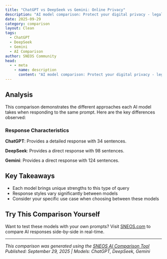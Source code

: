 ```yaml
---
title: "ChatGPT vs DeepSeek vs Gemini: Online Privacy"
description: "AI model comparison: Protect your digital privacy - legal strategies against data harvesting..."
date: 2025-09-29
category: comparison
layout: Clean
tags:
  - ChatGPT
  - DeepSeek
  - Gemini
  - AI Comparison
author: SNEOS Community
head:
  - - meta
    - name: description
      content: "AI model comparison: Protect your digital privacy - legal strategies against data harvesting..."
---
```


<ChatComparison
  title="ChatGPT vs DeepSeek vs Gemini: Online Privacy"
  prompt="Protect your digital privacy - legal strategies against data harvesting"
  :responses='{
    "ChatGPT": "Protecting your digital privacy from data harvesting involves employing a combination of legal strategies, technical measures, and best practices. Below are some key legal strategies you can consider to safeguard your personal data:\n\n### 1. Understand Your Rights Under Data Protection Laws\n- **Know applicable laws:** Familiarize yourself with laws that protect your data privacy such as the General Data Protection Regulation (GDPR) in the EU, the California Consumer Privacy Act (CCPA) in the US, and other regional regulations.\n- **Right to access:** These laws generally grant you the right to access personal data companies hold about you.\n- **Right to deletion:** You can request deletion of your data (right to be forgotten).\n- **Right to opt-out:** You may have the right to opt-out of data sales or marketing uses.\n- **Right to data portability:** You can request your data in a portable format.\n\n### 2. Exercise Your Rights\n- **Submit formal data requests:** Use subject access requests (SARs) or similar tools provided by companies.\n- **Demand transparency:** Ask companies for clear disclosures on how your data is collected, used, and shared.\n- **File complaints:** If your rights are violated, report to regulatory bodies such as data protection authorities or consumer protection agencies.\n\n### 3. Use Privacy Policies and Terms of Service to Your Advantage\n- **Review policies:** Carefully read privacy policies to understand what data is collected and how it\u2019s used.\n- **Hold companies accountable:** If a company violates its stated privacy policy, legal action may be possible.\n- **Negotiate terms:** For businesses or professional relationships, negotiate contracts to include strong privacy protections.\n\n### 4. Limit Data Collection Through Consent Management\n- **Withdraw consent:** Exercise the right to withdraw consent for data processing when possible.\n- **Use privacy-enhancing tools:** Employ cookie managers and consent managers that allow you to control tracking.\n\n### 5. Leverage Legal Tools When Data Is Misused\n- **Bring lawsuits:** For data breaches or unlawful data harvesting, consider civil actions for damages or injunctions.\n- **Class actions:** Join or initiate collective legal actions if many people are affected.\n- **Enforce breach notification laws:** Ensure companies notify you of breaches as required by law.\n\n### 6. Advocate for Stronger Privacy Legislation\n- **Support privacy reforms:** Participate in advocacy for improved data protection laws.\n- **Engage with policymakers:** Provide input on legislation that governs data harvesting.\n\n### 7. Use Contracts and Agreements\n- **Non-disclosure agreements (NDAs):** When sharing data with business partners, use NDAs.\n- **Data processing agreements (DPAs):** If you outsource data processing, use contracts specifying privacy requirements.\n\n---\n\n### Additional Practical Tips\n- **Minimize sharing:** Only provide necessary information online.\n- **Secure accounts:** Use strong passwords and enable two-factor authentication.\n- **Review app permissions:** Limit permissions on mobile apps.\n- **Use VPNs and encrypted communication:** To protect data in transit.\n\n---\n\nUsing these legal strategies in conjunction with technical measures will provide a robust defense against unwanted data harvesting and help protect your digital privacy effectively. If you face specific privacy challenges, consider consulting a lawyer specializing in data protection law.",
    "DeepSeek": "Of course. Protecting your digital privacy against pervasive data harvesting requires a multi-layered approach, combining technical tools with strategic legal and quasi-legal actions. The goal is to make your data harder to collect, less valuable to harvesters, and to exercise the legal rights you already have.\n\nHere is a comprehensive guide to legal and strategic actions you can take.\n\n### Core Philosophy: Minimize, Obfuscate, and Assert Your Rights\n\nThis isn\u0027t about becoming a ghost; it\u0027s about significantly raising the cost and effort for companies to track you, making you a less attractive target.\n\n---\n\n### Part 1: The Foundation - Proactive Legal Strategies\n\nThese actions use existing laws and regulations to your advantage.\n\n#### 1. Exercise Your Rights Under Data Privacy Laws\nSeveral major jurisdictions have laws that grant you specific rights over your data. Use them.\n\n*   **General Data Protection Regulation (GDPR) - For EU Residents/Citizens:** This is a powerful law that applies to any company processing the data of people in the EU.\n    *   **Right to Access (Article 15):** You can request a copy of all personal data a company holds about you.\n    *   **Right to Erasure / \u0022Right to be Forgotten\u0022 (Article 17):** You can request the deletion of your personal data.\n    *   **Right to Object (Article 21):** You can object to the processing of your data for purposes like direct marketing.\n    *   **How to Use This:** Look for the \u0022Privacy\u0022 or \u0022Data Subject Request\u0022 section on any company\u0027s website. They are legally required to provide a mechanism for these requests. Use templated emails (easily found online) to make these requests.\n\n*   **California Consumer Privacy Act (CCPA/CPRA) - For California Residents:** Similar to GDPR, it provides strong rights for Californians.\n    *   **Right to Know:** You can ask what personal information is collected, used, shared, or sold.\n    *   **Right to Delete:** Similar to the GDPR\u0027s right to erasure.\n    *   **Right to Opt-Out of Sale/Sharing:** You can direct companies to stop selling or sharing your personal information.\n    *   **How to Use This:** Look for a \u0022Do Not Sell or Share My Personal Information\u0022 link at the bottom of a company\u0027s homepage. Click it. This is one of the most effective single clicks for privacy.\n\n*   **Other State Laws (Virginia, Colorado, Utah, Connecticut, etc.):** Many US states have enacted their own privacy laws with similar rights. If you are a resident of these states, familiarize yourself with your rights.\n\n#### 2. Leverage \u0022Do Not Sell\u0022 and Opt-Out Mechanisms\nThis is a practical application of the laws above, but it\u0027s so important it deserves its own section.\n\n*   **Global Privacy Control (GPC):** This is a technical standard that broadcasts a \u0022Do Not Sell\u0022 signal from your browser to every website you visit. It\u0027s like a \u0022Do Not Call\u0022 list for your browser.\n    *   **Action:** Enable GPC in your browser settings (some browsers like Brave have it built-in) or use a browser extension. The **Electronic Frontier Foundation (EFF)** and other privacy groups endorse this.\n\n*   **Industry Opt-Out Tools:**\n    *   **Network Advertising Initiative (NAI) Opt-Out:** Allows you to opt out of targeted advertising from its member companies.\n    *   **Digital Advertising Alliance (DAA) Opt-Out:** Provides tools to opt out of interest-based advertising from participating companies.\n    *   **Action:** Visit these sites and opt out. Remember to do this on all browsers you use.\n\n#### 3. Master the Art of Contractual Agreements: Terms of Service \u0026 Privacy Policies\nYou have a contractual relationship with every service you use.\n\n*   **Read and Understand (at least the key parts):** Use tools like **Terms of Service; Didn\u0027t Read (tosdr.org)** which grades and summarizes the privacy aspects of popular services.\n*   **Vote with Your Feet:** The most powerful legal strategy is to refuse the contract. If a company\u0027s data harvesting practices are egregious, do not use their service. Choose a privacy-respecting alternative.\n*   **Adjust Privacy Settings Immediately:** Upon signing up for any new service, go directly to the privacy settings and disable everything non-essential, especially personalized ads and data sharing with \u0022partners.\u0022\n\n---\n\n### Part 2: Strategic \u0026 Technical Actions to Support Your Legal Stance\n\nThese actions make the legal strategies above more effective by reducing your digital footprint.\n\n#### 1. Minimize Data at the Source\n*   **Practice Data Minimalism:** Never provide more information than is absolutely necessary. Use a fake birth date, a secondary email, or a pseudonym where possible.\n*   **Use Alias and Masking Services:** Services like **SimpleLogin** or **AnonAddy** allow you to create unique, random email aliases for every website. If an alias starts getting spam, you know who sold your data and can disable it without affecting your primary email.\n*   **Use a Virtual Private Network (VPN):** A reputable VPN encrypts your internet traffic and masks your IP address from your Internet Service Provider (ISP) and the websites you visit, preventing them from building a location-based profile.\n\n#### 2. Obfuscate and Compartmentalize\n*   **Use Privacy-Focused Browsers:** **Firefox** (with strong privacy settings) and **Brave** are excellent choices that block trackers by default.\n*   **Employ Browser Extensions:**\n    *   **uBlock Origin:** A powerful ad-blocker that also blocks trackers.\n    *   **Privacy Badger (EFF):** Automatically learns and blocks invisible trackers.\n    *   **ClearURLs:** Removes tracking elements from URLs.\n*   **Compartmentalize with Browser Profiles/Containers:** Use Firefox\u0027s \u0022Multi-Account Containers\u0022 to isolate your online activities. You can have one container for Facebook, one for Google, one for banking, etc. This prevents companies from tracking you across different parts of your life.\n\n#### 3. Choose Privacy-Respecting Alternatives\nYour choice of service is a powerful market signal.\n*   **Search Engine:** Use **DuckDuckGo** or **Startpage** instead of Google.\n*   **Email:** Use **ProtonMail** or **Tutanota** instead of Gmail.\n*   **Browser:** Use **Firefox** or **Brave** instead of Chrome.\n*   **Cloud Storage:** Use **Tresorit** or **Sync.com** instead of Dropbox or Google Drive.\n\n---\n\n### Part 3: The Action Plan - A Step-by-Step Strategy\n\n**Phase 1: The \u0022Low-Hanging Fruit\u0022 (1-2 Hours)**\n1.  Install **uBlock Origin** and **Privacy Badger** on your main browser.\n2.  Go to the **NAI** and **DAA** websites and opt out.\n3.  Enable **GPC** in your browser settings.\n4.  Audit the privacy settings on your top 5 most-used services (Facebook, Google, etc.) and lock them down.\n\n**Phase 2: The \u0022Deep Clean\u0022 (A Weekend)**\n1.  Use a template to submit **Data Access Requests** to the big data brokers (Google, Facebook, Amazon). See what they have on you.\n2.  Start using **email aliases** for all new signups.\n3.  Set up **Firefox Containers** for your most problematic accounts (Facebook, Google, LinkedIn).\n4.  Research and switch **one core service** to a privacy-focused alternative (e.g., change your default search engine).\n\n**Phase 3: \u0022Ongoing Vigilance\u0022 (Habit)**\n1.  **Before signing up for any new service,** check its rating on \u0060tosdr.org\u0060.\n2.  **Default to saying \u0022no\u0022** to any request for permissions, notifications, or data.\n3.  **Periodically repeat** the opt-out processes, as cookies can be reset.\n\n### Important Disclaimer\n\n**This information is for educational purposes and does not constitute legal advice.** The legal landscape for digital privacy is complex and rapidly evolving. For specific legal matters, please consult with a qualified attorney specializing in privacy law.\n\nBy combining these legal strategies with robust technical habits, you move from being a passive data source to an active, empowered individual in control of your digital identity. You are making a conscious choice to protect what is rightfully yours.",
    "Gemini": "Okay, let\u0027s dive into legal strategies for protecting your digital privacy against data harvesting. This is a complex area, and the effectiveness of any strategy depends on where you live, the specific practices of the data harvester, and the terms of service you\u0027ve agreed to. However, here\u0027s a breakdown of some potential legal and quasi-legal approaches:\n\n**I. Understanding the Landscape: Data Harvesting \u0026 Your Rights**\n\nBefore we get into strategies, it\u0027s crucial to understand what data harvesting is and what rights you *might* have.\n\n*   **What is Data Harvesting?**  Broadly, it\u0027s the collection of data from the internet and other sources, often without explicit consent or in ways that exceed the originally intended use.  This can include:\n    *   **Scraping:**  Automatically extracting data from websites.\n    *   **Crawling:**  Indexing websites for search engines, but also potentially collecting user data.\n    *   **Data Mining:**  Analyzing large datasets to identify patterns and insights, often from data collected passively.\n    *   **Tracking:** Using cookies, pixels, and other technologies to monitor user behavior across websites and apps.\n    *   **Combining Datasets:** Merging data from multiple sources to create more comprehensive user profiles.\n\n*   **Key Legal Concepts and Regulations:**\n    *   **GDPR (General Data Protection Regulation - EU):**  A powerful regulation that provides strong rights to individuals regarding their personal data. Key principles include:\n        *   **Consent:**  Data collection must be based on informed and explicit consent.\n        *   **Right to Access:**  Individuals have the right to access their data held by organizations.\n        *   **Right to Rectification:**  Individuals can correct inaccurate data.\n        *   **Right to Erasure (\u0022Right to be Forgotten\u0022):**  Individuals can request that their data be deleted.\n        *   **Data Minimization:**  Organizations should only collect data that is necessary for a specific purpose.\n        *   **Data Portability:** Individuals can transfer their data to another service provider.\n    *   **CCPA/CPRA (California Consumer Privacy Act/California Privacy Rights Act - US):** Provides California residents with rights similar to GDPR, including the right to know what data is collected, the right to delete data, and the right to opt-out of the sale of their data.  (Note: \u0022Sale\u0022 is defined broadly and can include sharing data for advertising purposes).\n    *   **Other US State Laws:** Many other states in the US have enacted or are considering similar privacy laws. Examples include Virginia (VCDPA), Colorado (CPA), Utah (UCPA), and Connecticut (CTDPA).\n    *   **COPPA (Children\u0027s Online Privacy Protection Act - US):**  Protects the privacy of children under 13 online.\n    *   **Wiretap Laws (Various Jurisdictions):**  Laws that prohibit the interception of electronic communications without consent. These may be relevant to some forms of data harvesting.\n    *   **Computer Fraud and Abuse Act (CFAA - US):**  Can be used in some cases to target unauthorized access to computer systems for data harvesting, but its applicability is often debated.\n    *   **Terms of Service/Privacy Policies:**  Agreements you make with websites and apps that outline how your data will be collected and used.\n    *   **Copyright Law:** If the data harvesting involves unauthorized copying of copyrighted material, copyright law may offer some protection.\n    *   **Trade Secret Law:** If the data harvesting involves theft of trade secrets, trade secret law may offer protection.\n\n**II. Legal Strategies \u0026 Actions You Can Take:**\n\nHere\u0027s a breakdown of legal strategies, ranging from proactive steps to reactive measures:\n\n*   **A. Proactive Measures (Prevention \u0026 Awareness):**\n\n    1.  **Read Privacy Policies and Terms of Service Carefully:** This is *critical*.  Understand what data is being collected and how it will be used.  Look for opt-out provisions.  Be wary of vague or overly broad language.  If you don\u0027t understand something, contact the organization for clarification.\n    2.  **Use Privacy-Enhancing Technologies:**\n        *   **Privacy-Focused Browsers:**  Brave, Firefox (with privacy settings configured), DuckDuckGo.\n        *   **VPNs (Virtual Private Networks):**  Encrypt your internet traffic and mask your IP address.\n        *   **Ad Blockers:**  Block tracking scripts and cookies.\n        *   **Privacy Extensions:**  Privacy Badger, uBlock Origin, Ghostery, Disconnect.\n        *   **Secure Email Providers:** ProtonMail, Tutanota.\n        *   **Encrypted Messaging Apps:** Signal, Wire.\n    3.  **Minimize Your Digital Footprint:**\n        *   **Be selective about what you share online:**  Think before you post on social media.\n        *   **Use aliases or pseudonyms:** Where appropriate.\n        *   **Review and adjust privacy settings on social media and other online accounts:**  Limit who can see your posts and information.\n        *   **Disable location services when not needed:**  Apps often track your location even when you\u0027re not actively using them.\n        *   **Regularly clear your browser history, cookies, and cache.**\n    4.  **Use Strong, Unique Passwords and a Password Manager:** This helps prevent account breaches that could expose your data.\n    5.  **Use Multi-Factor Authentication (MFA) whenever possible:** Adds an extra layer of security to your accounts.\n    6.  **Regularly Review App Permissions:**  See what permissions your apps have (e.g., access to your contacts, location, camera). Revoke permissions that are not necessary.\n    7.  **Opt-Out of Data Sharing:** Many websites and apps offer options to opt-out of data sharing for advertising or other purposes.  Look for these options in privacy settings.  Services like the Digital Advertising Alliance (DAA) offer tools to opt-out of targeted advertising.\n    8. **Use temporary email addresses when signing up for new services**: This will prevent the use of your main email being used to harvest data.\n    9. **Be aware of phishing scams**: Avoid clicking on suspicious links or opening attachments from unknown senders.\n    10. **Consider using a data broker removal service**: These services can help you remove your information from data broker websites.\n\n*   **B. Reactive Measures (When You Suspect Data Harvesting):**\n\n    1.  **Document Everything:**  Keep records of any suspected data harvesting activities, including dates, times, websites involved, and any evidence you can gather.\n    2.  **Exercise Your Rights Under GDPR/CCPA/Other Privacy Laws (If Applicable):**\n        *   **Data Access Request:**  Request a copy of your personal data from the organization. This will help you understand what data they have collected.\n        *   **Data Rectification Request:**  Request that any inaccurate data be corrected.\n        *   **Data Erasure Request (Right to be Forgotten):**  Request that your data be deleted.\n        *   **Opt-Out of Sale (Under CCPA/CPRA):**  Opt-out of the sale of your data.\n        *   **Object to Processing (Under GDPR):** Object to the processing of your personal data based on legitimate interests or direct marketing purposes.\n        *   **Restriction of Processing (Under GDPR):**  Request that the organization restrict the processing of your data in certain circumstances.\n        *   **Data Portability Request (Under GDPR):** Request that your data be transferred to another service provider.\n\n        *   **How to make a request:**  Most privacy policies will outline how to make these requests.  Often, there will be a designated email address or online form.  Be clear and specific in your request.\n    3.  **Contact the Data Harvester Directly:**  Before taking legal action, consider contacting the data harvester to explain your concerns and demand that they cease their activities. This may resolve the issue without the need for litigation. Keep a record of all communication.\n    4.  **Report to Regulatory Authorities:**\n        *   **GDPR:**  Report violations to your national data protection authority (e.g., the Information Commissioner\u0027s Office (ICO) in the UK, the CNIL in France, the Bundesbeauftragte f\u00FCr den Datenschutz und die Informationsfreiheit (BfDI) in Germany).\n        *   **CCPA/CPRA:**  Report violations to the California Attorney General.\n        *   **FTC (Federal Trade Commission - US):**  Report deceptive or unfair business practices related to data privacy.\n        *   **State Attorneys General (US):**  Many state attorneys general have consumer protection divisions that can investigate data privacy violations.\n    5.  **Consider Legal Action:** If other measures fail, you may have grounds to sue the data harvester. This will depend on the laws in your jurisdiction and the specific facts of your case.  Possible causes of action could include:\n        *   **Breach of Contract:**  If the data harvesting violates the terms of service or privacy policy you agreed to.\n        *   **Violation of Privacy Laws (e.g., GDPR, CCPA):**  If the data harvesting violates applicable privacy laws.\n        *   **Trespass to Chattels:**  (In some jurisdictions) If the data harvesting involves unauthorized access to your computer system.\n        *   **Intrusion Upon Seclusion:**  (In some jurisdictions) If the data harvesting is highly offensive and intrudes upon your reasonable expectation of privacy.\n        *   **Copyright Infringement:** If copyrighted content was illegally copied.\n        *   **Trade Secret Misappropriation:** If trade secrets were stolen.\n\n        *   **Consult with an Attorney:**  It is essential to consult with an attorney who specializes in data privacy law to determine your legal options.  They can assess the strength of your case and advise you on the best course of action.\n\n**III.  Challenges and Limitations**\n\n*   **Identifying the Data Harvester:**  It can be difficult to identify who is behind the data harvesting, especially if they are using sophisticated techniques to mask their identity.\n*   **Jurisdictional Issues:**  If the data harvester is located in a different jurisdiction, it may be difficult to enforce your legal rights.\n*   **Terms of Service Limitations:**  Many websites and apps have terms of service that limit their liability for data harvesting.\n*   **Evolving Technology:**  Data harvesting techniques are constantly evolving, making it difficult for the law to keep pace.\n*   **Lack of Transparency:** Many data harvesting practices are opaque, making it difficult to understand what data is being collected and how it is being used.\n*   **Costs of Litigation:** Legal action can be expensive and time-consuming.\n\n**IV. Key Considerations:**\n\n*   **Location Matters:** Your legal rights are heavily dependent on your location (e.g., EU, California, other US state, other country).\n*   **Specificity is Key:**  Vague claims are unlikely to be successful.  You need to provide specific evidence of data harvesting activities.\n*   **Time is of the Essence:**  Many privacy laws have deadlines for filing claims.\n\n**Disclaimer:** This information is for general informational purposes only and does not constitute legal advice. You should consult with an attorney to discuss your specific situation and legal options.\n"
  }'
  published-date="16:28"
/>

## Analysis

This comparison demonstrates the different approaches each AI model takes when responding to the same prompt. Here are the key differences observed:

### Response Characteristics

**ChatGPT**: Provides a detailed response with 34 sentences. 

**DeepSeek**: Provides a direct response with 98 sentences. 

**Gemini**: Provides a direct response with 124 sentences. 

## Key Takeaways

- Each model brings unique strengths to this type of query
- Response styles vary significantly between models
- Consider your specific use case when choosing between these models

## Try This Comparison Yourself

Want to test these models with your own prompts? Visit [SNEOS.com](https://sneos.com) to compare AI responses side-by-side in real-time.

---

*This comparison was generated using the [SNEOS AI Comparison Tool](https://sneos.com)*
*Published: September 29, 2025 | Models: ChatGPT, DeepSeek, Gemini*
